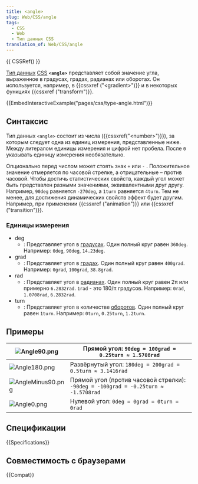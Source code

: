 ```yaml
---
title: <angle>
slug: Web/CSS/angle
tags:
  - CSS
  - Web
  - Тип данных CSS
translation_of: Web/CSS/angle
---
```


{{ CSSRef() }}

[Тип данных](/ru/docs/Web/CSS/CSS_Types) [CSS](/ru/docs/Web/CSS) **`<angle>`** представляет собой значение угла, выраженное в градусах, градах, радианах или оборотах. Он используется, например, в {{cssxref ("&lt;gradient&gt;")}} и в некоторых функциях {{cssxref ("transform")}}.

{{EmbedInteractiveExample("pages/css/type-angle.html")}}

## Синтаксис

Тип данных `<angle>` состоит из числа ({{cssxref("&lt;number&gt;")}}), за которым следует одна из единиц измерения, представленные ниже. Между литералом единицы измерения и цифрой нет пробела. После `0` указывать единицу измерения необязательно.

Опционально перед числом может стоять знак `+` или `-` . Положительное значение отмеряется по часовой стрелке, а отрицательные – против часовой. Чтобы достичь статистических свойств, каждый угол может быть представлен разными значениями, эквивалентными друг другу. Например, `90deg` равняется `-270deg`, а `1turn` равняется `4turn`. Тем не менее, для достижения динамических свойств эффект будет другим. Например, при применении {{cssxref ("animation")}} или {{cssxref ("transition")}}.

### Единицы измерения

- deg
  - : Представляет угол в [градусах](<https://ru.wikipedia.org/wiki/Градус_(геометрия)>). Один полный круг равен `360deg`. Например: `0deg`, `90deg`, `14.23deg`.
- grad
  - : Представляет угол в [градах](https://ru.wikipedia.org/wiki/Град,_минута,_секунда). Один полный круг равен `400grad`. Например: `0grad`, `100grad`, `38.8grad`.
- rad
  - : Представляет угол в [радианах](https://ru.wikipedia.org/wiki/Радиан). Один полный круг равен 2π или примерно `6.2832rad`. `1rad` - это 180/π градусов. Например: `0rad`, `1.0708rad`, `6.2832rad`.
- turn
  - : Представляет угол в количестве [оборотов](<https://ru.wikipedia.org/wiki/Оборот_(единица_измерения)>). Один полный круг равен `1turn`. Например: `0turn`, `0.25turn`, `1.2turn`.

## Примеры

| ![Angle90.png](/@api/deki/files/5704/=Angle90.png)           | Прямой угол: `90deg = 100grad = 0.25turn ≈ 1.5708rad`                              |
| ------------------------------------------------------------ | ---------------------------------------------------------------------------------- |
| ![Angle180.png](/@api/deki/files/5706/=Angle180.png)         | Развёрнутый угол: `180deg = 200grad = 0.5turn ≈ 3.1416rad`                         |
| ![AngleMinus90.png](/@api/deki/files/5707/=AngleMinus90.png) | Прямой угол (против часовой стрелки): `-90deg = -100grad = -0.25turn ≈ -1.5708rad` |
| ![Angle0.png](/@api/deki/files/5708/=Angle0.png)             | Нулевой угол: `0deg = 0grad = 0turn = 0rad`                                        |

## Спецификации

{{Specifications}}

## Совместимость с браузерами

{{Compat}}
